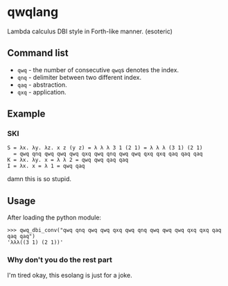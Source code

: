 # qwqlang
Lambda calculus DBI style in Forth-like manner. (esoteric)

## Command list
* `qwq` - the number of consecutive `qwq`s denotes the index.
* `qnq` - delimiter between two different index.
* `qaq` - abstraction.
* `qxq` - application.

## Example

### SKI
```
S = λx. λy. λz. x z (y z) = λ λ λ 3 1 (2 1) = λ λ λ (3 1) (2 1)
  = qwq qnq qwq qwq qwq qxq qwq qnq qwq qwq qxq qxq qaq qaq qaq
K = λx. λy. x = λ λ 2 = qwq qwq qaq qaq
I = λx. x = λ 1 = qwq qaq
```

damn this is so stupid.

## Usage
After loading the python module:
```
>>> qwq_dbi_conv("qwq qnq qwq qwq qxq qwq qnq qwq qwq qwq qxq qxq qaq qaq qaq")
'λλλ((3 1) (2 1))'
```

### Why don't you do the rest part

I'm tired okay, this esolang is just for a joke.